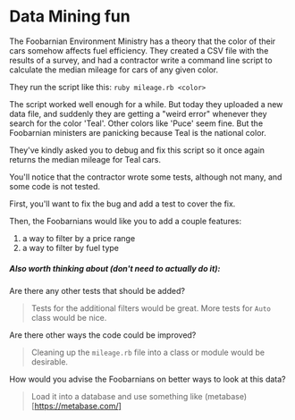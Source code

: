 # Data Mining fun

The Foobarnian Environment Ministry has a theory that the color of their
cars somehow affects fuel efficiency. They created a CSV file with the
results of a survey, and had a contractor write a command line script to
calculate the median mileage for cars of any given color.

They run the script like this: `ruby mileage.rb <color>`

The script worked well enough for a while. But today they uploaded a new data
file, and suddenly they are getting a "weird error" whenever they search for
the color 'Teal'. Other colors like 'Puce' seem fine. But the Foobarnian
ministers are panicking because Teal is the national color.

They've kindly asked you to debug and fix this script so it once again returns
the median mileage for Teal cars.

You'll notice that the contractor wrote some tests, although not many, and some
code is not tested.

First, you'll want to fix the bug and add a test to cover the fix.

Then, the Foobarnians would like you to add a couple features:

  1. a way to filter by a price range
  2. a way to filter by fuel type

##### Also worth thinking about (don't need to actually do it):

Are there any other tests that should be added? 
> Tests for the additional filters would be great. More tests for `Auto` class would be nice.

Are there other ways the code could be improved? 
> Cleaning up the `mileage.rb` file into a class or module would be desirable.

How would you advise the Foobarnians on better ways to look at this data?
> Load it into a database and use something like (metabase)[https://metabase.com/]
